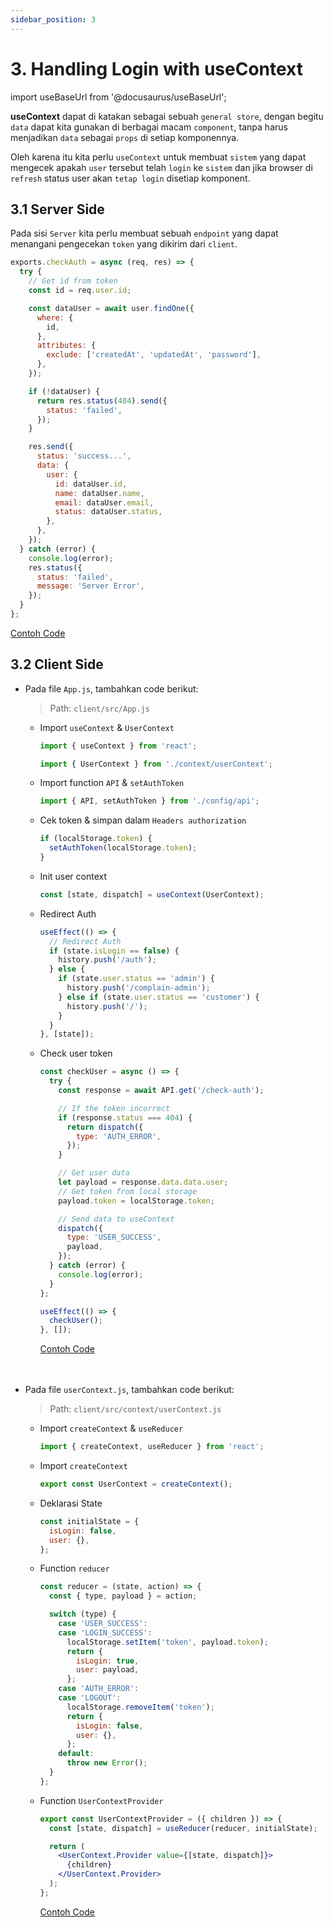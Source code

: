 ```yaml
---
sidebar_position: 3
---
```


# 3. Handling Login with useContext

import useBaseUrl from '@docusaurus/useBaseUrl';

**useContext** dapat di katakan sebagai sebuah `general store`, dengan begitu `data` dapat kita gunakan di berbagai macam `component`, tanpa harus menjadikan `data` sebagai `props` di setiap komponennya.

Oleh karena itu kita perlu `useContext` untuk membuat `sistem` yang dapat mengecek apakah `user` tersebut telah `login` ke `sistem` dan jika browser di `refresh` status user akan `tetap login` disetiap komponent.

## 3.1 Server Side

Pada sisi `Server` kita perlu membuat sebuah `endpoint` yang dapat menangani pengecekan `token` yang dikirim dari `client`.

```js {4,6-13,15-19,24-29} title=src/controllers/auth.js
exports.checkAuth = async (req, res) => {
  try {
    // Get id from token
    const id = req.user.id;

    const dataUser = await user.findOne({
      where: {
        id,
      },
      attributes: {
        exclude: ['createdAt', 'updatedAt', 'password'],
      },
    });

    if (!dataUser) {
      return res.status(404).send({
        status: 'failed',
      });
    }

    res.send({
      status: 'success...',
      data: {
        user: {
          id: dataUser.id,
          name: dataUser.name,
          email: dataUser.email,
          status: dataUser.status,
        },
      },
    });
  } catch (error) {
    console.log(error);
    res.status({
      status: 'failed',
      message: 'Server Error',
    });
  }
};
```

<a class="btn-example-code" href="https://github.com/demo-dumbways/ebook-code-results-stage-2-integration-backend/blob/main/src/controllers/auth.js">
    Contoh Code
</a>

## 3.2 Client Side

- Pada file `App.js`, tambahkan code berikut:

  > Path: `client/src/App.js`

  - Import `useContext` & `UserContext`

    ```js
    import { useContext } from 'react';

    import { UserContext } from './context/userContext';
    ```

  - Import function `API` & `setAuthToken`

    ```js
    import { API, setAuthToken } from './config/api';
    ```

  - Cek token & simpan dalam `Headers authorization`

    ```js
    if (localStorage.token) {
      setAuthToken(localStorage.token);
    }
    ```

  - Init user context

    ```js
    const [state, dispatch] = useContext(UserContext);
    ```

  - Redirect Auth

    ```js
    useEffect(() => {
      // Redirect Auth
      if (state.isLogin == false) {
        history.push('/auth');
      } else {
        if (state.user.status == 'admin') {
          history.push('/complain-admin');
        } else if (state.user.status == 'customer') {
          history.push('/');
        }
      }
    }, [state]);
    ```

  - Check user token

    ```js
    const checkUser = async () => {
      try {
        const response = await API.get('/check-auth');

        // If the token incorrect
        if (response.status === 404) {
          return dispatch({
            type: 'AUTH_ERROR',
          });
        }

        // Get user data
        let payload = response.data.data.user;
        // Get token from local storage
        payload.token = localStorage.token;

        // Send data to useContext
        dispatch({
          type: 'USER_SUCCESS',
          payload,
        });
      } catch (error) {
        console.log(error);
      }
    };

    useEffect(() => {
      checkUser();
    }, []);
    ```

    <a class="btn-example-code" href="https://github.com/demo-dumbways/ebook-code-results-stage-2-integration-frontend/blob/main/src/App.js">
        Contoh Code
    </a>

    <br />
    <br />
    <br />

- Pada file `userContext.js`, tambahkan code berikut:

  > Path: `client/src/context/userContext.js`

  - Import `createContext` & `useReducer`

    ```js
    import { createContext, useReducer } from 'react';
    ```

  - Import `createContext`

    ```js
    export const UserContext = createContext();
    ```

  - Deklarasi State

    ```js
    const initialState = {
      isLogin: false,
      user: {},
    };
    ```

  - Function `reducer`

    ```js
    const reducer = (state, action) => {
      const { type, payload } = action;

      switch (type) {
        case 'USER_SUCCESS':
        case 'LOGIN_SUCCESS':
          localStorage.setItem('token', payload.token);
          return {
            isLogin: true,
            user: payload,
          };
        case 'AUTH_ERROR':
        case 'LOGOUT':
          localStorage.removeItem('token');
          return {
            isLogin: false,
            user: {},
          };
        default:
          throw new Error();
      }
    };
    ```

  - Function `UserContextProvider`

    ```jsx
    export const UserContextProvider = ({ children }) => {
      const [state, dispatch] = useReducer(reducer, initialState);

      return (
        <UserContext.Provider value={[state, dispatch]}>
          {children}
        </UserContext.Provider>
      );
    };
    ```

    <a class="btn-example-code" href="https://github.com/demo-dumbways/ebook-code-results-stage-2-integration-frontend/blob/main/src/context/userContext.js">
        Contoh Code
    </a>
